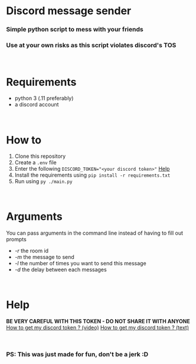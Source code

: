 # Discord message sender

### Simple python script to mess with your friends <br/>
### Use at your own risks as this script violates discord's TOS

<br/>

# Requirements
  - python 3 (.11 preferably)
  - a discord account
  
<br/>

# How to
1. Clone this repository
2. Create a `.env` file
3. Enter the following `DISCORD_TOKEN="<your discord token>"` [Help](#help)
4. Install the requirements using `pip install -r requirements.txt`
5. Run using `py ./main.py`

<br/>

# Arguments
You can pass arguments in the command line instead of having to fill out prompts
 - *-r* the room id
 - *-m* the message to send
 - *-l* the number of times you want to send this message
 - *-d* the delay between each messages

<br/>

# Help
**BE VERY CAREFUL WITH THIS TOKEN - DO NOT SHARE IT WITH ANYONE**
[How to get my discord token ? (video)](https://www.youtube.com/watch?v=YEgFvgg7ZPI) 
[How to get my discord token ? (text)](https://www.geeksforgeeks.org/how-to-get-discord-token/) 

<br/>

### PS: This was just made for fun, don't be a jerk  :D